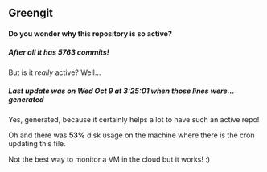 ## Greengit

#### Do you wonder why this repository is so active?

##### After all it has 5763 commits!

But is it *really* active? Well...

##### Last update was on Wed Oct 9 at 3:25:01 when those lines were... generated

Yes, generated, because it certainly helps a lot to have such an active repo!

Oh and there was **53%** disk usage on the machine
where there is the cron updating this file.

Not the best way to monitor a VM in the cloud but it works! :)
